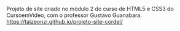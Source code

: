 Projeto de site criado no módulo 2 do curso de HTML5 e CSS3 do CursoemVídeo, com o professor Gustavo Guanabara.
https://taizeonzi.github.io/projeto-site-cordel/
